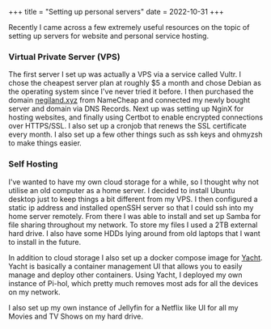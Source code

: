+++
title = "Setting up personal servers"
date = 2022-10-31
+++

Recently I came across a few extremely useful resources on the topic of setting up servers for website and personal service hosting.
<!-- more -->

### Virtual Private Server (VPS)

The first server I set up was actually a VPS via a service called Vultr. I chose the cheapest server plan at roughly $5 a month and chose Debian as the operating system since I've never tried it before. I then purchased the domain [negiland.xyz](http://negiland.xyz/) from NameCheap and connected my newly bought server and domain via DNS Records. Next up was setting up NginX for hosting websites, and finally using Certbot to enable encrypted connections over HTTPS/SSL. I also set up a cronjob that renews the SSL certificate every month. I also set up a few other things such as ssh keys and ohmyzsh to make things easier.

### Self Hosting

I've wanted to have my own cloud storage for a while, so I thought why not utilise an old computer as a home server. I decided to install Ubuntu desktop just to keep things a bit different from my VPS. I then configured a static ip address and installed openSSH server so that I could ssh into my home server remotely. From there I was able to install and set up Samba for file sharing throughout my network. To store my files I used a 2TB external hard drive. I also have some HDDs lying around from old laptops that I want to install in the future.

In addition to cloud storage I also set up a docker compose image for [Yacht](https://yacht.sh/). Yacht is basically a container management UI that allows you to easily manage and deploy other containers. Using Yacht, I deployed my own instance of Pi-hol, which pretty much removes most ads for all the devices on my network.

I also set up my own instance of Jellyfin for a Netflix like UI for all my Movies and TV Shows on my hard drive.